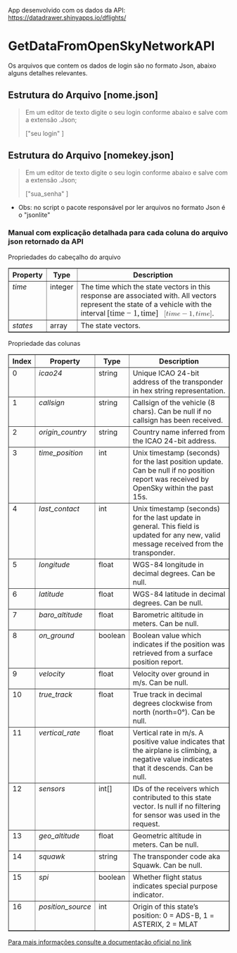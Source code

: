 
App desenvolvido com os dados da API: https://datadrawer.shinyapps.io/dflights/

# GetDataFromOpenSkyNetworkAPI
Os arquivos que contem os dados de login são no formato Json, abaixo alguns detalhes relevantes.

## Estrutura do Arquivo [nome.json]
> <p>Em um editor de texto digite o seu login conforme abaixo e salve com a extensão .Json; <p>
>["seu login"
>]

## Estrutura do Arquivo [nomekey.json]
> <p>Em um editor de texto digite o seu login conforme abaixo e salve com a extensão .Json;<p>
>["sua_senha"
>]

+ Obs: no script o pacote responsável por ler arquivos no formato Json é o "jsonlite"

### Manual com explicação detalhada para cada coluna do arquivo json retornado da API

 <p> Propriedades do cabeçalho do arquivo <p> 
  <div class="wy-table-responsive" wfd-id="159"><table border="1" class="docutils">
<colgroup>
<col width="16%">
<col width="11%">
<col width="73%">
</colgroup>
<thead valign="bottom">
<tr class="row-odd"><th class="head">Property</th>
<th class="head">Type</th>
<th class="head">Description</th>
</tr>
</thead>
<tbody valign="top">
<tr class="row-even"><td><em>time</em></td>
<td>integer</td>
<td>The time which the state vectors in this response are associated with.
All vectors represent the state of a vehicle with the interval
<span class="math notranslate nohighlight" wfd-id="160"><span class="MathJax_Preview" style="color: inherit; display: none;" wfd-id="286"></span><span class="MathJax" id="MathJax-Element-1-Frame" tabindex="0" style="position: relative;" wfd-id="309" data-mathml="<math xmlns=&quot;http://www.w3.org/1998/Math/MathML&quot;><mo stretchy=&quot;false&quot;>[</mo><mi>t</mi><mi>i</mi><mi>m</mi><mi>e</mi><mo>&amp;#x2212;</mo><mn>1</mn><mo>,</mo><mi>t</mi><mi>i</mi><mi>m</mi><mi>e</mi><mo stretchy=&quot;false&quot;>]</mo></math>" role="presentation"><nobr aria-hidden="true"><span class="math" id="MathJax-Span-1" style="width: 8.075em; display: inline-block;" wfd-id="395"><span style="display: inline-block; position: relative; width: 6.888em; height: 0px; font-size: 117%;" wfd-id="397"><span style="position: absolute; clip: rect(1.309em, 1006.77em, 2.674em, -999.997em); top: -2.252em; left: 0em;" wfd-id="398"><span class="mrow" id="MathJax-Span-2" wfd-id="400"><span class="mo" id="MathJax-Span-3" style="font-family: MathJax_Main;" wfd-id="413">[</span><span class="mi" id="MathJax-Span-4" style="font-family: MathJax_Math-italic;" wfd-id="412">t</span><span class="mi" id="MathJax-Span-5" style="font-family: MathJax_Math-italic;" wfd-id="411">i</span><span class="mi" id="MathJax-Span-6" style="font-family: MathJax_Math-italic;" wfd-id="410">m</span><span class="mi" id="MathJax-Span-7" style="font-family: MathJax_Math-italic;" wfd-id="409">e</span><span class="mo" id="MathJax-Span-8" style="font-family: MathJax_Main; padding-left: 0.24em;" wfd-id="408">−</span><span class="mn" id="MathJax-Span-9" style="font-family: MathJax_Main; padding-left: 0.24em;" wfd-id="407">1</span><span class="mo" id="MathJax-Span-10" style="font-family: MathJax_Main;" wfd-id="406">,</span><span class="mi" id="MathJax-Span-11" style="font-family: MathJax_Math-italic; padding-left: 0.181em;" wfd-id="405">t</span><span class="mi" id="MathJax-Span-12" style="font-family: MathJax_Math-italic;" wfd-id="404">i</span><span class="mi" id="MathJax-Span-13" style="font-family: MathJax_Math-italic;" wfd-id="403">m</span><span class="mi" id="MathJax-Span-14" style="font-family: MathJax_Math-italic;" wfd-id="402">e</span><span class="mo" id="MathJax-Span-15" style="font-family: MathJax_Main;" wfd-id="401">]</span></span><span style="display: inline-block; width: 0px; height: 2.258em;" wfd-id="399"></span></span></span><span style="display: inline-block; overflow: hidden; vertical-align: -0.344em; border-left: 0px solid; width: 0px; height: 1.323em;" wfd-id="396"></span></span></nobr><span class="MJX_Assistive_MathML" role="presentation" wfd-id="394"><math xmlns="http://www.w3.org/1998/Math/MathML"><mo stretchy="false">[</mo><mi>t</mi><mi>i</mi><mi>m</mi><mi>e</mi><mo>−</mo><mn>1</mn><mo>,</mo><mi>t</mi><mi>i</mi><mi>m</mi><mi>e</mi><mo stretchy="false">]</mo></math></span></span><script type="math/tex" id="MathJax-Element-1">[time - 1, time]</script></span>.</td>
</tr>
<tr class="row-odd"><td><em>states</em></td>
<td>array</td>
<td>The state vectors.</td>
</tr>
</tbody>
</table></div>  
  

<p>Propriedade das colunas</p>


<div class="wy-table-responsive" wfd-id="157"><table border="1" class="docutils">
<colgroup>
<col width="7%">
<col width="19%">
<col width="9%">
<col width="65%">
</colgroup>
<thead valign="bottom">
<tr class="row-odd"><th class="head">Index</th>
<th class="head">Property</th>
<th class="head">Type</th>
<th class="head">Description</th>
</tr>
</thead>
<tbody valign="top">
<tr class="row-even"><td>0</td>
<td><em>icao24</em></td>
<td>string</td>
<td>Unique ICAO 24-bit address of the transponder in hex string
representation.</td>
</tr>
<tr class="row-odd"><td>1</td>
<td><em>callsign</em></td>
<td>string</td>
<td>Callsign of the vehicle (8 chars). Can be null if no callsign
has been received.</td>
</tr>
<tr class="row-even"><td>2</td>
<td><em>origin_country</em></td>
<td>string</td>
<td>Country name inferred from the ICAO 24-bit address.</td>
</tr>
<tr class="row-odd"><td>3</td>
<td><em>time_position</em></td>
<td>int</td>
<td>Unix timestamp (seconds) for the last position update. Can be
null if no position report was received by OpenSky within the
past 15s.</td>
</tr>
<tr class="row-even"><td>4</td>
<td><em>last_contact</em></td>
<td>int</td>
<td>Unix timestamp (seconds) for the last update in general. This
field is updated for any new, valid message received from the
transponder.</td>
</tr>
<tr class="row-odd"><td>5</td>
<td><em>longitude</em></td>
<td>float</td>
<td>WGS-84 longitude in decimal degrees. Can be null.</td>
</tr>
<tr class="row-even"><td>6</td>
<td><em>latitude</em></td>
<td>float</td>
<td>WGS-84 latitude in decimal degrees. Can be null.</td>
</tr>
<tr class="row-odd"><td>7</td>
<td><em>baro_altitude</em></td>
<td>float</td>
<td>Barometric altitude in meters. Can be null.</td>
</tr>
<tr class="row-even"><td>8</td>
<td><em>on_ground</em></td>
<td>boolean</td>
<td>Boolean value which indicates if the position was retrieved from
a surface position report.</td>
</tr>
<tr class="row-odd"><td>9</td>
<td><em>velocity</em></td>
<td>float</td>
<td>Velocity over ground in m/s. Can be null.</td>
</tr>
<tr class="row-even"><td>10</td>
<td><em>true_track</em></td>
<td>float</td>
<td>True track in decimal degrees clockwise from north (north=0°).
Can be null.</td>
</tr>
<tr class="row-odd"><td>11</td>
<td><em>vertical_rate</em></td>
<td>float</td>
<td>Vertical rate in m/s. A positive value indicates that the
airplane is climbing, a negative value indicates that it
descends. Can be null.</td>
</tr>
<tr class="row-even"><td>12</td>
<td><em>sensors</em></td>
<td>int[]</td>
<td>IDs of the receivers which contributed to this state vector.
Is null if no filtering for sensor was used in the request.</td>
</tr>
<tr class="row-odd"><td>13</td>
<td><em>geo_altitude</em></td>
<td>float</td>
<td>Geometric altitude in meters. Can be null.</td>
</tr>
<tr class="row-even"><td>14</td>
<td><em>squawk</em></td>
<td>string</td>
<td>The transponder code aka Squawk. Can be null.</td>
</tr>
<tr class="row-odd"><td>15</td>
<td><em>spi</em></td>
<td>boolean</td>
<td>Whether flight status indicates special purpose indicator.</td>
</tr>
<tr class="row-even"><td>16</td>
<td><em>position_source</em></td>
<td>int</td>
<td>Origin of this state’s position: 0 = ADS-B, 1 = ASTERIX, 2 = MLAT</td>
</tr>
</tbody>
</table></div>

<a href="https://opensky-network.org/apidoc/rest.html#response"><span class="std std-ref" wfd-id="114">Para mais informações consulte a documentação oficial no link</span></a>
